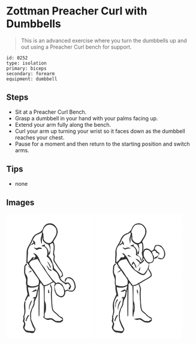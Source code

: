 # Zottman Preacher Curl with Dumbbells
> This is an advanced exercise where you turn the dumbbells up and out using a Preacher Curl bench for support.

``` 
id: 0252 
type: isolation 
primary: biceps 
secondary: forearm 
equipment: dumbbell 
``` 

## Steps

 - Sit at a Preacher Curl Bench.
 - Grasp a dumbbell in your hand with your palms facing up.
 - Extend your arm fully along the bench.
 - Curl your arm up turning your wrist so it faces down as the dumbbell reaches your chest.
 - Pause for a moment and then return to the starting position and switch arms.

## Tips

 - none

## Images

<svg width="175pt" height="250pt" viewBox="0 0 175 250" xmlns="http://www.w3.org/2000/svg">
  <g fill="#FFF">
    <path d="M0 0h175v250H0V0m73.35 30.16c-.9 3.08-3.5 5.2-5.91 7.12-4.62 2.14-9.83 3.98-12.88 8.31-3.55 4.48-4.59 10.3-7.75 14.99-2.89 4.33-5.34 9.15-6.02 14.35-.03 7.84-.3 15.69-.71 23.5 1.2.34 2.41.63 3.63.9l-1.16-.03c2 3.07 3.91 6.19 5.92 9.26l-3.67-3.49-.59.92c2.88 2.29 6.19 4.4 7.98 7.71 3.24 5.38 7.22 10.23 10.83 15.34 2.93 3.5 2.7 8.59 1.5 12.72-4.73 3.51-11.08 3.99-16.7 2.93-1.99-.84-4.39-1.73-5.59-3.55 0-4.38.42-8.75.29-13.12-.89-2.83-1.98-5.72-4.18-7.81-1.32-5.15.12-10.35-.08-15.55 1.02-.8 2.04-1.59 3.08-2.35-.28-1.13-.62-2.23-.99-3.33-1.28 2.32-3.98 4.04-4.07 6.89-.39 4.36-.96 8.78-.42 13.15 1.13 4.01 2.68 7.9 3.74 11.93.4 3.4-.15 6.82-.19 10.23.33.41.99 1.24 1.32 1.65-.5 6.19.68 12.27 2.05 18.26-1.63 3.86-3.69 7.53-5.26 11.42.44.81.89 1.62 1.35 2.43 1.28-3.5 2.93-6.87 4.98-9.99.84.23 1.67.46 2.51.7-.13-6.5-2.92-12.54-2.98-19.01 7.03 1.97 14.87 1.61 21.08-2.52-.55 3.12-1.19 6.22-2.38 9.17-1.03-.64-2.06-1.29-3.1-1.9-2.33 1.23-4.68 2.45-6.86 3.92-.35.24-1.05.72-1.4.95 3.9.1 7.52-1.23 10.92-3.03-.85 4.57-1.1 9.36-3.28 13.57-.28-.01-.84-.04-1.12-.05l-.44-.26c-2-.08-3 1.72-4.17 3 .8-.2 2.41-.59 3.21-.79l.75-.07c-2.41 4.59-.72 10.13-3.05 14.79-3.28 6.68-6.71 13.9-5.69 21.55.57 3.53-.01 7.27 1.52 10.6 1.89 4.69 3.09 9.8 6.33 13.8 1.32 1.48.07 3.42-.13 5.09-4.87.59-9.74-.25-14.52-1.12-2.62-1.12-5.81-3.93-4.34-7.09 1.06-3.05 2.37-6.66.25-9.59-1.53-1.99-.4-4.47-.07-6.65-2.42-5.08 1.74-9.86 1.38-15 .29-6.23-1.02-12.48.13-18.67-.44-.78-.88-1.57-1.34-2.34-1.69 5.52-1.96 11.36-1.02 17.04.88 4.99-.21 10.13-2.17 14.75 1.27 3.07-.16 6.08-.6 9.14.68 1.25 1.58 2.34 2.4 3.5-.13 2.97-1.53 5.65-2.07 8.54.38 3.09 2.33 5.85 4.52 7.98 3.2 2.94 7.82 2.16 11.72 3.28 2.54.77 5.65-.08 6.83-2.61 1.01-2.25 2.75-5.09.92-7.39-2.91-4.64-4.76-9.81-6.99-14.78-1.61-3.31-.63-7.09-1.16-10.61-.56-4.44 1.76-8.48 2.45-12.76 1.62-2.5 3.21-5.06 4.22-7.87.71-2.73.52-5.63 1.49-8.3.94-3.58 3.77-6.32 4.43-10 .73-4.68 1.28-9.41 2.53-14.01.69 18.63-.42 37.3.45 55.91.64-1.16 1.45-2.35 1.32-3.75.2-20.4.21-40.81.46-61.21l2.01-1.74c-.14-.78-.29-1.56-.44-2.33 1.99 2.68 3.13 6.19 6.24 7.83 1.02 12.13.6 24.29.97 36.44-.08 7.72-.53 15.43-.32 23.15-.44.91-.87 1.82-1.3 2.74 2.86 2.65 6.05 4.94 10.08 5.25 1.96-.36 4-1.38 6-.73 3.5 1.65 6.5 4.21 10.07 5.73 2.94.29 5.99.61 8.91.03 1.64-.99 3.17-2.21 4.43-3.66.29-1.7-.04-3.43-.08-5.13-2.5-2.25-6.13-2.79-8.32-5.39-3.1-3.33-6.63-6.21-10.09-9.16-2.81-4.32-2.29-9.85-3.03-14.75-.13-8.71-1.43-17.45-.23-26.13.74-4.19-1.51-7.96-2.75-11.81-.19 0-.59-.01-.79-.02-1.36 3.59 2.76 7.1 1.93 10.92-1.86 8.91.13 17.93.2 26.9.36 5.05.46 10.36 2.57 15.04 2.56 3.01 5.87 5.32 8.73 8.05 3.03 3.88 7.95 5.4 11.29 8.94-1.78 1.32-3.64 2.55-5.58 3.62-2.52-.23-5.05-.4-7.58-.26-3.33-1.42-5.74-4.49-9.22-5.56-4.72-.33-9.98 1.92-14.1-1.48.29-2.71.39-5.44.5-8.17 3.33-4.48 2.32-10.23 2.55-15.43-.01-3.44-1.24-6.72-2.6-9.83-.16-9.75-.06-19.51.04-29.26 6.72-.48 11.78-5.39 17.74-7.99 1.05 1.09 2.12 2.16 3.2 3.22-3.34 3.98-1.12 9.16-1.27 13.78 1.54 4.03 2.79 8.88 6.95 11.04 2.76 1.49 6.08 3.46 9.21 1.82 4.31-1.75 5.46-6.72 5.64-10.89 1.41-.64 2.82-1.29 4.23-1.95 3.22 1.63 6.93 2.42 10.51 1.66 3.65-1.57 5.38-5.42 6.04-9.12-.83-7.52-3.6-16.6-11.81-18.85-3.16-1.7-6.07.91-8.78 2.29-.84 2.32-2.43 4.81-.8 7.16 1.13-2.97 2.86-5.63 4.64-8.23 3.1.44 6.49.87 8.81 3.2 3.39 2.76 4.39 7.2 5.36 11.23.96 3.7-.37 7.96-3.43 10.3-2.5.79-5.17.21-7.74.19-.82-.68-1.63-1.37-2.44-2.04-1.62.85-3.3 1.59-4.97 2.33-1.36-2.7-2.72-5.41-3.76-8.25-1.56-4.74-6.42-7.77-11.24-8.17-.74.38-2.22 1.16-2.97 1.54-4.83-4.5-9.79-8.98-13.15-14.76-3.37-3.83-6.28-7.98-8.55-12.56-3.08-6.27-9.22-10.62-11.13-17.5-2.42-6.26-5.71-14.13-13.26-15.13 1.65 2.8 6.22 4.63 4.14 8.44l-1.06-1.3c-.18 1.21-.36 2.41-.55 3.62-1.44.67-2.87 1.35-4.29 2.04.63-.73 1.88-2.19 2.5-2.92l.32 1.07c.16-.68.47-2.04.63-2.73-.95.09-2.85.26-3.8.35-2.32 3.9-5.68 6.99-8.74 10.29-1.61-7.26.77-14.54.25-21.85-.29-4.52 2.35-8.38 3.92-12.42l.77 1.25c.15-1.11.31-2.23.5-3.34 3.84-5.58 5.11-12.92 10.4-17.55 3.72-2.65 8.48-3.42 12.05-6.37 1.33 4.46-1.51 8.36-2.15 12.63-.11 3.83.84 7.65 2.22 11.2.49-5.46-.12-10.98 1.26-16.36.04 3.37-.17 7.06 1.89 9.94 2.27 3.64 6.28 5.52 10.13 7 1.74 3.8 4.34 7.68 3.01 12.05a37.39 37.39 0 0 0-2.85 6.48c.98-6.05-1.98-12.53-7.41-15.5.16-1.18.31-2.36.44-3.55-2.03.8-4.06 1.61-6.11 2.36-.08.37-.25 1.13-.33 1.51 4.48-1.11 8.21 2.67 10.24 6.24 1.41 4.7 1.36 9.96-.51 14.55 6.35 2.57 7.8 9.71 11.55 14.73.2 2.87.32 5.76.89 8.6-.24.61-.48 1.23-.72 1.85 3.24 2.8 7.27 4.75 9.83 8.26 2.51 4.2 3.2 9.24 5.7 13.44 3.41 3.02 7.04 5.81 10.73 8.49 1.55-.7 3.12-1.34 4.67-2.05 1.96 1.97 4.85 4.1 3.54 7.29-.26-.05-.78-.14-1.04-.18-.33.82-.97 2.47-1.3 3.29.44.73.89 1.46 1.34 2.18 2.37-1.5 2.72-4.33 3.84-6.67-1.07-2.92-3.04-5.34-5.07-7.64-2.38.09-4.75.1-7.12.2-3.71-2.68-8.37-5.04-9.73-9.76 2.11-.85 3.92-2.25 5.56-3.79.56-7.73-5.98-13.01-9.7-19.02-2.15-4.28-5.76-7.68-7.32-12.26-.73-3.05 1.5-6.08.43-9.11-.8-2.57-1.69-5.24-.99-7.96 1.53-6.62 1.45-13.85-1.55-20.06 3.07-5.77 7.54-11.18 8.37-17.86.9-6.1-2.35-12.08-7.01-15.83-3.48-2.85-8.4-3.21-12.65-2.23-4.7 1.4-8.24 5.57-9.68 10.15M53.29 53.18c.24 1.65.68 3.25 1.2 4.83-1.76 1.54-4.51 2.61-5.34 4.82 2.38-.03 4.31-2 6.41-2.97.4.92 1.21 2.76 1.61 3.68 1.61-3.83.47-9.08-3.88-10.36m9.27 15.3c-2.56 1.74-5.15-.45-7.71-.98 1.64 1.65 3.45 3.12 5.13 4.73.66-.01 1.33-.03 1.99-.04 2.58-1.87 5.73-1.88 8.77-1.48-.02-.52-.07-1.57-.09-2.1-2.64-.65-5.53-1.54-8.09-.13m19.26 26.39c2.13 4.83 4.91 9.34 6.86 14.25.12-1.72.45-3.6-.57-5.13-1.82-3.2-3.46-6.65-6.29-9.12m3.29 17.37c1.97.87 3.92 1.77 5.92 2.56-.49-1.09-1.01-2.16-1.54-3.23-.67 0-2.02.01-2.7.02-1.96-3.03-3.64-6.32-6.68-8.45 1.64 3.05 3.51 5.97 5 9.1m-40.97 5.44c2.19-.67 4.49-1.18 6.37-2.58-.16-.25-.49-.75-.66-1-2.24.35-3.78 2.47-5.71 3.58m39.65 40.77h2.49c-.44-2.43-.84-4.87-1.52-7.24-1.24 2.23-.97 4.8-.97 7.24m-34.2 16.26c-2.85 5.48-5.22 11.5-3.77 17.8.5-2.23.69-4.5 1.09-6.74 1.01-4.38 3.64-8.16 4.83-12.48-.72.47-1.44.94-2.15 1.42m-5.74 27.95c-2.53 2.95-4.09 6.55-4.64 10.39-.3.4-.91 1.18-1.22 1.57.6-.01 1.79-.04 2.39-.06 1.1-4.34 2.88-8.46 5.82-11.88-.59 0-1.76-.01-2.35-.02z"/>
    <path d="M79.59 24.53c8.05-6.59 22.05 1.25 20.92 11.48.42 5.35-2.81 9.84-5.5 14.15-2.01 3.04-3.54 6.72-6.98 8.45-4.64 1.26-9.24-1.02-11.86-4.87-3.04-2.91-.64-7.36-2.1-10.85 1.15-2.22-.9-4.09-1.8-5.96 1.63-4.51 3.12-9.58 7.32-12.4zM86.93 61.72c2-1.01 3.95-2.12 5.9-3.23 4.19 7.19.71 15.6.84 23.28.58 1.33 1.1 2.68 1.59 4.04-.6 2.72-.85 5.51-.82 8.29 5.18 7.87 10 16.02 15.96 23.33.63 1.75 1.45 3.55 1.24 5.47-.79 1.57-2.28 2.64-3.43 3.94-2.3-7.08-7.26-12.69-12.6-17.69-.26-2.73-.75-5.44-1.84-7.97-2.05-5.82-4.23-12.05-9.02-16.22-.04-.71-.11-2.14-.15-2.86.67-.27 2.01-.82 2.68-1.09.76-6.35 2.16-13.17-.35-19.29zM51.17 93.63c3.65-1.47 7.54-2.18 11.35-3.13 9.61 15.4 19.57 30.62 30.62 45.02-5.83 2.83-11.18 7.78-18.09 7.2-2.17-3.4-4.86-6.42-7.18-9.71-1.38-1.86-2.17-4.14-3.84-5.78-4.22-5.91-7.63-12.39-12.33-17.96-2.32-2.72-4-5.91-5.99-8.87 1.09-2.72 2.65-5.52 5.46-6.77zM96.39 145.77c1.4-1.88 2.27-4.51 4.53-5.49 2.78-.43 6.1-.67 8.11 1.7 5.02 3.61 6.91 10.11 6.82 16.05.01 2.61-1.47 5.21-3.7 6.56-5.72 1.49-11.38-3.57-13.07-8.75-1.01-3.33-2.05-6.65-2.69-10.07z"/>
  </g>
  <g fill="#333">
    <path d="M73.35 30.16c1.44-4.58 4.98-8.75 9.68-10.15 4.25-.98 9.17-.62 12.65 2.23 4.66 3.75 7.91 9.73 7.01 15.83-.83 6.68-5.3 12.09-8.37 17.86 3 6.21 3.08 13.44 1.55 20.06-.7 2.72.19 5.39.99 7.96 1.07 3.03-1.16 6.06-.43 9.11 1.56 4.58 5.17 7.98 7.32 12.26 3.72 6.01 10.26 11.29 9.7 19.02-1.64 1.54-3.45 2.94-5.56 3.79 1.36 4.72 6.02 7.08 9.73 9.76 2.37-.1 4.74-.11 7.12-.2 2.03 2.3 4 4.72 5.07 7.64-1.12 2.34-1.47 5.17-3.84 6.67-.45-.72-.9-1.45-1.34-2.18.33-.82.97-2.47 1.3-3.29.26.04.78.13 1.04.18 1.31-3.19-1.58-5.32-3.54-7.29-1.55.71-3.12 1.35-4.67 2.05-3.69-2.68-7.32-5.47-10.73-8.49-2.5-4.2-3.19-9.24-5.7-13.44-2.56-3.51-6.59-5.46-9.83-8.26.24-.62.48-1.24.72-1.85-.57-2.84-.69-5.73-.89-8.6-3.75-5.02-5.2-12.16-11.55-14.73 1.87-4.59 1.92-9.85.51-14.55-2.03-3.57-5.76-7.35-10.24-6.24.08-.38.25-1.14.33-1.51 2.05-.75 4.08-1.56 6.11-2.36-.13 1.19-.28 2.37-.44 3.55 5.43 2.97 8.39 9.45 7.41 15.5.74-2.24 1.7-4.42 2.85-6.48 1.33-4.37-1.27-8.25-3.01-12.05-3.85-1.48-7.86-3.36-10.13-7-2.06-2.88-1.85-6.57-1.89-9.94-1.38 5.38-.77 10.9-1.26 16.36-1.38-3.55-2.33-7.37-2.22-11.2.64-4.27 3.48-8.17 2.15-12.63-3.57 2.95-8.33 3.72-12.05 6.37-5.29 4.63-6.56 11.97-10.4 17.55-.19 1.11-.35 2.23-.5 3.34l-.77-1.25c-1.57 4.04-4.21 7.9-3.92 12.42.52 7.31-1.86 14.59-.25 21.85 3.06-3.3 6.42-6.39 8.74-10.29.95-.09 2.85-.26 3.8-.35-.16.69-.47 2.05-.63 2.73l-.32-1.07c-.62.73-1.87 2.19-2.5 2.92 1.42-.69 2.85-1.37 4.29-2.04.19-1.21.37-2.41.55-3.62l1.06 1.3c2.08-3.81-2.49-5.64-4.14-8.44 7.55 1 10.84 8.87 13.26 15.13 1.91 6.88 8.05 11.23 11.13 17.5 2.27 4.58 5.18 8.73 8.55 12.56 3.36 5.78 8.32 10.26 13.15 14.76.75-.38 2.23-1.16 2.97-1.54 4.82.4 9.68 3.43 11.24 8.17 1.04 2.84 2.4 5.55 3.76 8.25 1.67-.74 3.35-1.48 4.97-2.33.81.67 1.62 1.36 2.44 2.04 2.57.02 5.24.6 7.74-.19 3.06-2.34 4.39-6.6 3.43-10.3-.97-4.03-1.97-8.47-5.36-11.23-2.32-2.33-5.71-2.76-8.81-3.2-1.78 2.6-3.51 5.26-4.64 8.23-1.63-2.35-.04-4.84.8-7.16 2.71-1.38 5.62-3.99 8.78-2.29 8.21 2.25 10.98 11.33 11.81 18.85-.66 3.7-2.39 7.55-6.04 9.12-3.58.76-7.29-.03-10.51-1.66-1.41.66-2.82 1.31-4.23 1.95-.18 4.17-1.33 9.14-5.64 10.89-3.13 1.64-6.45-.33-9.21-1.82-4.16-2.16-5.41-7.01-6.95-11.04.15-4.62-2.07-9.8 1.27-13.78-1.08-1.06-2.15-2.13-3.2-3.22-5.96 2.6-11.02 7.51-17.74 7.99-.1 9.75-.2 19.51-.04 29.26 1.36 3.11 2.59 6.39 2.6 9.83-.23 5.2.78 10.95-2.55 15.43-.11 2.73-.21 5.46-.5 8.17 4.12 3.4 9.38 1.15 14.1 1.48 3.48 1.07 5.89 4.14 9.22 5.56 2.53-.14 5.06.03 7.58.26 1.94-1.07 3.8-2.3 5.58-3.62-3.34-3.54-8.26-5.06-11.29-8.94-2.86-2.73-6.17-5.04-8.73-8.05-2.11-4.68-2.21-9.99-2.57-15.04-.07-8.97-2.06-17.99-.2-26.9.83-3.82-3.29-7.33-1.93-10.92.2.01.6.02.79.02 1.24 3.85 3.49 7.62 2.75 11.81-1.2 8.68.1 17.42.23 26.13.74 4.9.22 10.43 3.03 14.75 3.46 2.95 6.99 5.83 10.09 9.16 2.19 2.6 5.82 3.14 8.32 5.39.04 1.7.37 3.43.08 5.13-1.26 1.45-2.79 2.67-4.43 3.66-2.92.58-5.97.26-8.91-.03-3.57-1.52-6.57-4.08-10.07-5.73-2-.65-4.04.37-6 .73-4.03-.31-7.22-2.6-10.08-5.25.43-.92.86-1.83 1.3-2.74-.21-7.72.24-15.43.32-23.15-.37-12.15.05-24.31-.97-36.44-3.11-1.64-4.25-5.15-6.24-7.83.15.77.3 1.55.44 2.33l-2.01 1.74c-.25 20.4-.26 40.81-.46 61.21.13 1.4-.68 2.59-1.32 3.75-.87-18.61.24-37.28-.45-55.91-1.25 4.6-1.8 9.33-2.53 14.01-.66 3.68-3.49 6.42-4.43 10-.97 2.67-.78 5.57-1.49 8.3-1.01 2.81-2.6 5.37-4.22 7.87-.69 4.28-3.01 8.32-2.45 12.76.53 3.52-.45 7.3 1.16 10.61 2.23 4.97 4.08 10.14 6.99 14.78 1.83 2.3.09 5.14-.92 7.39-1.18 2.53-4.29 3.38-6.83 2.61-3.9-1.12-8.52-.34-11.72-3.28-2.19-2.13-4.14-4.89-4.52-7.98.54-2.89 1.94-5.57 2.07-8.54-.82-1.16-1.72-2.25-2.4-3.5.44-3.06 1.87-6.07.6-9.14 1.96-4.62 3.05-9.76 2.17-14.75-.94-5.68-.67-11.52 1.02-17.04.46.77.9 1.56 1.34 2.34-1.15 6.19.16 12.44-.13 18.67.36 5.14-3.8 9.92-1.38 15-.33 2.18-1.46 4.66.07 6.65 2.12 2.93.81 6.54-.25 9.59-1.47 3.16 1.72 5.97 4.34 7.09 4.78.87 9.65 1.71 14.52 1.12.2-1.67 1.45-3.61.13-5.09-3.24-4-4.44-9.11-6.33-13.8-1.53-3.33-.95-7.07-1.52-10.6-1.02-7.65 2.41-14.87 5.69-21.55 2.33-4.66.64-10.2 3.05-14.79l-.75.07c-.8.2-2.41.59-3.21.79 1.17-1.28 2.17-3.08 4.17-3l.44.26c.28.01.84.04 1.12.05 2.18-4.21 2.43-9 3.28-13.57-3.4 1.8-7.02 3.13-10.92 3.03.35-.23 1.05-.71 1.4-.95 2.18-1.47 4.53-2.69 6.86-3.92 1.04.61 2.07 1.26 3.1 1.9 1.19-2.95 1.83-6.05 2.38-9.17-6.21 4.13-14.05 4.49-21.08 2.52.06 6.47 2.85 12.51 2.98 19.01-.84-.24-1.67-.47-2.51-.7-2.05 3.12-3.7 6.49-4.98 9.99-.46-.81-.91-1.62-1.35-2.43 1.57-3.89 3.63-7.56 5.26-11.42-1.37-5.99-2.55-12.07-2.05-18.26-.33-.41-.99-1.24-1.32-1.65.04-3.41.59-6.83.19-10.23-1.06-4.03-2.61-7.92-3.74-11.93-.54-4.37.03-8.79.42-13.15.09-2.85 2.79-4.57 4.07-6.89.37 1.1.71 2.2.99 3.33-1.04.76-2.06 1.55-3.08 2.35.2 5.2-1.24 10.4.08 15.55 2.2 2.09 3.29 4.98 4.18 7.81.13 4.37-.29 8.74-.29 13.12 1.2 1.82 3.6 2.71 5.59 3.55 5.62 1.06 11.97.58 16.7-2.93 1.2-4.13 1.43-9.22-1.5-12.72-3.61-5.11-7.59-9.96-10.83-15.34-1.79-3.31-5.1-5.42-7.98-7.71l.59-.92 3.67 3.49c-2.01-3.07-3.92-6.19-5.92-9.26l1.16.03c-1.22-.27-2.43-.56-3.63-.9.41-7.81.68-15.66.71-23.5.68-5.2 3.13-10.02 6.02-14.35 3.16-4.69 4.2-10.51 7.75-14.99 3.05-4.33 8.26-6.17 12.88-8.31 2.41-1.92 5.01-4.04 5.91-7.12m6.24-5.63c-4.2 2.82-5.69 7.89-7.32 12.4.9 1.87 2.95 3.74 1.8 5.96 1.46 3.49-.94 7.94 2.1 10.85 2.62 3.85 7.22 6.13 11.86 4.87 3.44-1.73 4.97-5.41 6.98-8.45 2.69-4.31 5.92-8.8 5.5-14.15 1.13-10.23-12.87-18.07-20.92-11.48m7.34 37.19c2.51 6.12 1.11 12.94.35 19.29-.67.27-2.01.82-2.68 1.09.04.72.11 2.15.15 2.86 4.79 4.17 6.97 10.4 9.02 16.22 1.09 2.53 1.58 5.24 1.84 7.97 5.34 5 10.3 10.61 12.6 17.69 1.15-1.3 2.64-2.37 3.43-3.94.21-1.92-.61-3.72-1.24-5.47-5.96-7.31-10.78-15.46-15.96-23.33-.03-2.78.22-5.57.82-8.29-.49-1.36-1.01-2.71-1.59-4.04-.13-7.68 3.35-16.09-.84-23.28-1.95 1.11-3.9 2.22-5.9 3.23M51.17 93.63c-2.81 1.25-4.37 4.05-5.46 6.77 1.99 2.96 3.67 6.15 5.99 8.87 4.7 5.57 8.11 12.05 12.33 17.96 1.67 1.64 2.46 3.92 3.84 5.78 2.32 3.29 5.01 6.31 7.18 9.71 6.91.58 12.26-4.37 18.09-7.2-11.05-14.4-21.01-29.62-30.62-45.02-3.81.95-7.7 1.66-11.35 3.13m45.22 52.14c.64 3.42 1.68 6.74 2.69 10.07 1.69 5.18 7.35 10.24 13.07 8.75 2.23-1.35 3.71-3.95 3.7-6.56.09-5.94-1.8-12.44-6.82-16.05-2.01-2.37-5.33-2.13-8.11-1.7-2.26.98-3.13 3.61-4.53 5.49z"/>
    <path d="M53.29 53.18c4.35 1.28 5.49 6.53 3.88 10.36-.4-.92-1.21-2.76-1.61-3.68-2.1.97-4.03 2.94-6.41 2.97.83-2.21 3.58-3.28 5.34-4.82-.52-1.58-.96-3.18-1.2-4.83zM62.56 68.48c2.56-1.41 5.45-.52 8.09.13.02.53.07 1.58.09 2.1-3.04-.4-6.19-.39-8.77 1.48-.66.01-1.33.03-1.99.04-1.68-1.61-3.49-3.08-5.13-4.73 2.56.53 5.15 2.72 7.71.98zM81.82 94.87c2.83 2.47 4.47 5.92 6.29 9.12 1.02 1.53.69 3.41.57 5.13-1.95-4.91-4.73-9.42-6.86-14.25zM85.11 112.24c-1.49-3.13-3.36-6.05-5-9.1 3.04 2.13 4.72 5.42 6.68 8.45.68-.01 2.03-.02 2.7-.02.53 1.07 1.05 2.14 1.54 3.23-2-.79-3.95-1.69-5.92-2.56zM44.14 117.68c1.93-1.11 3.47-3.23 5.71-3.58.17.25.5.75.66 1-1.88 1.4-4.18 1.91-6.37 2.58zM83.79 158.45c0-2.44-.27-5.01.97-7.24.68 2.37 1.08 4.81 1.52 7.24h-2.49zM49.59 174.71c.71-.48 1.43-.95 2.15-1.42-1.19 4.32-3.82 8.1-4.83 12.48-.4 2.24-.59 4.51-1.09 6.74-1.45-6.3.92-12.32 3.77-17.8zM43.85 202.66c.59.01 1.76.02 2.35.02-2.94 3.42-4.72 7.54-5.82 11.88-.6.02-1.79.05-2.39.06.31-.39.92-1.17 1.22-1.57.55-3.84 2.11-7.44 4.64-10.39z"/>
  </g>
</svg>

<svg width="175pt" height="250pt" viewBox="0 0 175 250" xmlns="http://www.w3.org/2000/svg">
  <g fill="#FFF">
    <path d="M0 0h175v250H0V0m76.48 24.5c-2.86 2.56-2.7 6.92-5.45 9.52-1.39 1.39-2.71 2.87-4.25 4.11-3.27 1.61-6.94 2.5-9.84 4.79-3.45 3.19-5.51 7.54-7.16 11.87-1.9 5.18-5.93 9.27-7.56 14.59-2.61 5.52-.9 11.73-1.7 17.57-.59 3.76.29 7.54-.41 11.28.9.48 1.81.95 2.72 1.4 1.72 2.87 3.5 5.7 5.42 8.45l-4.81-2.81c2.67 2.34 5.81 4.23 7.8 7.26-2.34 1.73-4.67 3.48-7.13 5.05 2.99-.55 6.14-1.48 7.8-4.29 2.59 3.97 5.12 7.98 8.14 11.64 2.27 3.38 5.75 6.61 5.21 11.07-.21 2.12.49 5.24-1.74 6.44-6.62 3.95-15.06 3.31-21.82.09-1.32-6.11.5-12.44-.81-18.55-.41-1.86-2.28-2.97-2.71-4.82-1.05-4.68.14-9.42.21-14.13.99-1.45 2.32-2.63 3.44-3.96-.58-.58-1.16-1.15-1.73-1.73-1.14 1.6-2.38 3.13-3.65 4.64-.37 3.66-.7 7.33-.81 11.01-.4 4.75 2.03 9.02 3.23 13.48 1.6 3.67.44 7.7.66 11.54.65 2.26 1.41 4.53 1.19 6.93-.32 4.81 1.17 9.44 2.07 14.11-3.13 6.69-6.71 13.47-7.25 20.98-.36 4.36.66 8.66.82 13-.17 3.7-1.01 7.38-2.51 10.77.95 2.47.45 4.96-.3 7.39-.92 2.25 1.5 3.8 2.01 5.81.22 3.16-2.33 5.85-1.86 9.01 1.49 4.51 5.04 9.09 10.17 9.28 3.97-.09 8.77 2.96 12.05-.5 1.49-2.45 3.65-5.87 1.66-8.6-2.93-4.62-4.71-9.81-6.97-14.76-1.6-3.28-.62-7.04-1.16-10.53-.57-4.46 1.76-8.53 2.47-12.83 1.62-2.52 3.23-5.09 4.23-7.92.7-3.03.62-6.23 1.76-9.16 1.08-3.14 3.54-5.67 4.13-9.01.74-4.67 1.19-9.41 2.67-13.93.31 18.49-.41 37.01.24 55.48 1.11-.85 1.53-2.1 1.4-3.45.21-20.35.14-40.71.51-61.07.82-1.01 1.64-2.02 2.44-3.05 1.11 1.85 2.17 3.73 3.32 5.56l1.97.48c1.36 12.6.65 25.29 1.07 37.93.23 8.27-1.56 16.72.31 24.87 1.51-3.79.87-8.05 2.82-11.71 1.03-6.97 1.34-14.59-1.99-21.05-.24-9.89.33-19.78-.16-29.66 1.2-.04 2.4-.07 3.6-.1 2.39-.96 4.73-2.05 7.03-3.23.48 2.75 1.73 5.27 2.46 7.95.5 4.34-.77 8.65-.49 13 .24 3.71.59 7.43.57 11.16l.4.67c.09 6.79-.01 13.94 2.66 20.3 2.46 2.96 5.76 5.13 8.63 7.69 2.78 4.21 8.02 5.51 11.32 9.19a37.949 37.949 0 0 1-5.64 3.64c-2.42-.25-4.86-.43-7.29-.26-3.3-1.25-5.63-4.13-8.87-5.47-4.52-.6-8.96 1.17-13.5 1.06 1.99 1.28 4.34 1.7 6.61 2.25 1.91-.41 3.89-1.39 5.85-.78 3.51 1.64 6.51 4.2 10.07 5.74 2.97.31 6.07.64 9.02.02 1.64-1 3.15-2.25 4.43-3.69.2-1.66-.06-3.32-.12-4.98-1.98-1.81-4.48-2.8-6.82-4.04-2.61-2.4-5.13-4.91-7.7-7.36-1.69-1.65-4.15-2.72-4.96-5.09-1.43-4.18-1.41-8.66-2.04-12.99.06-8.75-1.47-17.51-.13-26.23.72-4.54-1.85-8.59-3.46-12.63 4.1-2.03 7.8-4.75 11.83-6.9 4.61-2.77 9.94-4.67 13.32-9.08.76-5.7-3.39-10-6.26-14.4.7-3.41 1.07-6.9 1.06-10.39 3.29-.84 8.03-1.38 8.88-5.39 1.74-3.93 1.42-8.6-1.33-11.98-.72-1.99-1.34-4.01-1.94-6.03 2.1-.72 4.11-2.05 6.42-1.87 1.13 1.19 1.88 2.66 2.71 4.06 1.3.42 2.61.82 3.92 1.21.2 1.15.4 2.29.59 3.43-1.52 1.08-3.04 2.14-4.62 3.13-2.24.6-4.63 1.58-3.97 4.45 1.48-.6 2.95-1.2 4.44-1.8.6-.76 1.23-1.5 1.88-2.22 1.73-2.62 4.22-5.02 3.1-8.46-4.1-.69-4.93-5.7-8.73-6.76-.35-2.85 1.11-5.2 3.2-6.97 12.61-1.67 20.96 16.85 11.76 25.29-2.55-.33-5.29-.3-7.54-1.72-.56.4-1.11.8-1.65 1.2 2.15.9 4.34 1.7 6.59 2.32 1.37-.44 2.74-.85 4.13-1.21 2.46-1.96 3.88-4.98 4.35-8.04.5-6.26-2.94-12.04-6.96-16.55-3.34-3.36-8.28-3.43-12.61-2.38-1.76 2.12-2.62 4.72-3.18 7.39-.33 2.49-2.95 3.15-4.8 4.24-2.35-2-4.75-4.22-7.86-4.89-2.55-.48-4.97.69-7.19 1.77-.53 1.54-1.11 3.05-1.73 4.55 1.03-6.7 1.45-13.96-1.74-20.18 3.09-6.16 8.18-11.84 8.41-19.05.54-5.01-2.04-9.84-5.47-13.31-5.34-5.84-16.01-5.6-20.8.84m7.17 127.44c-.16 3.83 1.13 7.46 2.44 11-.21-1.53-.52-3.05-.89-4.55l1.27-.07c-.88-2.05-.13-5.63-2.82-6.38z"/>
    <path d="M80.86 22.75c4.4-1.34 9.86-1.97 13.72 1.11 3.59 2.86 6.53 7.3 5.92 12.08.47 6.36-3.96 11.38-6.95 16.54-1.79 3.14-4.38 7.03-8.55 6.36-4.2.35-7.29-3.04-9.56-6.1-2.24-2.88.63-7.05-1.8-9.79 2.13-1.96-.52-4.07-1.36-5.97 1.91-5.14 3.68-11.14 8.58-14.23z"/>
    <path d="M59.49 43.48c3.64-2.28 8.1-3.02 11.35-5.97 1.87 5.23-2.73 9.7-2.02 14.9.29 2.56.83 5.09 1.57 7.56 1.1-4.92-.45-10.55 2.43-14.95-.17 3.09-.95 6.51.93 9.27 2.16 3.99 6.39 6.14 10.49 7.62 1.78 3.83 4.43 7.76 3.02 12.16-1.12 2.09-2.67 4.23-2.09 6.75 2.6 1.1 2.59-2.21 2.75-3.89.22-5.07 1.23-10.43-1.01-15.22 1.97-.95 3.87-2.03 5.76-3.14.6 1.09 1.22 2.17 1.85 3.25.4 4.93.56 9.93-.65 14.77-.84 3.2.33 6.33 1.39 9.3-.57 2.43-.78 4.92-.76 7.41 2.2-.95 1.89-3.61 2.5-5.54 1.87 5.03 5.46 10.29 10.68 12.21-.66 4.87-1.6 9.97-4.83 13.87-1.93 2.25-3.16 5.24-5.8 6.78-3.56-.19-6.63-2.18-9.56-4.02-2.46-1.55-5.28-2.53-7.51-4.42-2.06-1.81-2.66-4.66-4.43-6.67-6.89-5.02-7.93-14.36-13.48-20.49-2.08-2.71-4.15-6.34-8.17-5.81 1.54 1.88 3.28 3.59 5.08 5.22-.57.99-1.18 1.97-1.79 2.95-1.81.02-3.63.04-5.44.03-2.13 3.98-5.5 7.01-8.64 10.16-1.08-4.45-.53-9.01-.02-13.49.63-4.64-1.08-9.44.57-13.96.6-2.48 2.2-4.5 3.65-6.52l.73 1.27c.11-1.14.23-2.27.37-3.4 2.65-2.77 3.15-6.71 5.01-9.94 1.68-2.9 3.31-6.03 6.07-8.05M53.08 53.8c.42 1.41.92 2.8 1.46 4.17-1.96 1.43-3.83 3.03-6.04 4.08.49.46.97.92 1.46 1.38 1.74-1.32 3.61-2.46 5.46-3.63.42 1.21.94 2.41 1.86 3.33 1.3-3.73-1-7.47-4.2-9.33m18.25 9.99c-.06.4-.17 1.2-.23 1.61 4.07-1.27 7.3 2.1 9.58 5.03 2.14 3.77 1.47 8.33 1.09 12.47 2.7.59 5.33 1.94 7.15 4.05 2.26 2.5 1.67 6.4 4.22 8.7 1.08-6.25-4.94-10.3-8.87-14.13 1.35-6.35-1.38-13.4-7.22-16.53.16-1.18.31-2.36.46-3.54-2.06.78-4.11 1.59-6.18 2.34m-15.83 3.5c.05.39.16 1.18.22 1.58 1.41.92 2.77 1.91 4.08 2.98 3.69-1.74 7.53-2.82 11.65-2.09-3.15-3.06-7.91-2.34-11.36-.24-1.52-.77-3.05-1.51-4.59-2.23m9.64 17.37c2.58.81 5.17 1.63 7.83 2.17-2.09-1.88-4.58-3.21-7.17-4.25-.16.52-.49 1.56-.66 2.08m15.75 5.6c2.87 3.02 6.37 5.38 8.77 8.9-1.84 2.1-3.58 4.33-4.71 6.91 1.91-.94 2.12-3.26 3.43-4.73 2.64-1.69 5.73-2.78 7.82-5.24.81-1.13 2.65-2.36 1.6-3.88-2.49-.48-3.2 3.23-5.24 4.26-1.39 1.32-2.82-.35-3.57-1.47-1.87-2.7-4.96-4.15-8.1-4.75m-8.34 12.04c2.18.23 3.59-1.33 4.5-3.07 2.54 2.89 3.4 6.66 5.13 10 .17-1.46.67-3.05-.12-4.42-1.53-3.26-2.93-6.83-6.05-8.92-.96 2.24-2.08 4.4-3.46 6.41m14.96 12.9c3.41-2.3 2.39-7.12 3.07-10.66-.51 3.79-3.85 6.74-3.07 10.66z"/>
    <path d="M100.56 72.71c2.95-1.15 6.52-.28 8.83 1.85 4.49 4.6 7.23 10.97 6.92 17.45-.79 5.69-9.09 7.22-12.62 3.16-2.7-2.89-4.34-6.57-6.07-10.07-.6-4.13-.84-9.67 2.94-12.39zM45.86 100.61c1.47-7.72 10.4-8.99 16.86-9.61 5.79 9.27 10.93 19.85 20.88 25.38 4.09 3.31 8.83 6.73 14.37 6.2 4.2-2.77 6.16-7.68 8-12.14 1.35 4.48 5.99 7.81 5.67 12.74-3.44 4.26-8.73 6.3-13.3 9.06-4.14 2.06-7.74 5.1-12.11 6.7-3.09 2.8-7.17 4.1-11.32 3.83-2.08-3.39-4.64-6.43-6.99-9.62-1.04-1.64-2.58-3.22-2.36-5.32-.37-.02-1.1-.07-1.46-.1-4.15-6.72-8.23-13.54-13.31-19.62-1.86-2.35-3.23-5.03-4.93-7.5zM43.42 146.64c6.99 1.98 14.86 1.66 21-2.53-.51 3.19-1.18 6.35-2.4 9.36-.97-.75-1.85-1.72-3.13-1.92-2.88 1.16-5.52 2.84-8.05 4.64 3.4-.01 7.01-.32 9.51-2.96 1.6 3.51.05 7.49-.93 10.98-.59.99-.5 3.18-2.19 2.61-.28-.2-.86-.59-1.15-.79-1.23 1.1-2.41 2.25-3.5 3.49 1.07-.28 2.14-.52 3.22-.73l.39.2c-1.74 4.88-.46 10.41-2.95 15.1-3.27 6.42-6.35 13.49-5.39 20.86.38 2.78.25 5.62.73 8.39 1.49 4.2 3.01 8.41 4.77 12.51.86 2.12 3.54 3.63 2.88 6.19 0 1.27-.87 2.65-2.28 2.52-3.65.51-7.25-.49-10.86-.86-2.96-.07-5.43-2.24-6.7-4.77-.21-3.83 3.3-7.69 1.01-11.44-1.88-2.2-1.09-4.98-.47-7.5-2.51-5.03 1.72-9.8 1.34-14.9.33-6.44-1.11-12.94.21-19.3 1.36-4.03 3.45-7.77 5.69-11.36.53.38 1.58 1.16 2.11 1.54.21-6.64-2.93-12.75-2.86-19.33m.37 24.59c-1.01 2.27-1.98 4.56-2.92 6.86-.21 2.89-.32 5.78-.41 8.66h.9c.17-2.28.25-4.56.3-6.84 1.12-2.95 2.62-5.71 4.25-8.4l-2.12-.28m2.05 21.13c.79-3.39.71-6.98 2.24-10.17 1.09-3.07 3.3-5.79 3.36-9.16-4.72 5.07-6.97 12.48-5.6 19.33m-1.99 10.32c-3.26 3.41-4.1 8.09-5.55 12.39 1.34-.38 2.62-1.03 2.78-2.57.81-3.7 2.87-6.86 5.05-9.87-.57.01-1.71.03-2.28.05zM77.48 193.99c-.37-4.44-.71-8.99.08-13.4.34 4.45.38 8.96-.08 13.4z"/>
  </g>
  <g fill="#333">
    <path d="M76.48 24.5c4.79-6.44 15.46-6.68 20.8-.84 3.43 3.47 6.01 8.3 5.47 13.31-.23 7.21-5.32 12.89-8.41 19.05 3.19 6.22 2.77 13.48 1.74 20.18.62-1.5 1.2-3.01 1.73-4.55 2.22-1.08 4.64-2.25 7.19-1.77 3.11.67 5.51 2.89 7.86 4.89 1.85-1.09 4.47-1.75 4.8-4.24.56-2.67 1.42-5.27 3.18-7.39 4.33-1.05 9.27-.98 12.61 2.38 4.02 4.51 7.46 10.29 6.96 16.55-.47 3.06-1.89 6.08-4.35 8.04-1.39.36-2.76.77-4.13 1.21-2.25-.62-4.44-1.42-6.59-2.32.54-.4 1.09-.8 1.65-1.2 2.25 1.42 4.99 1.39 7.54 1.72 9.2-8.44.85-26.96-11.76-25.29-2.09 1.77-3.55 4.12-3.2 6.97 3.8 1.06 4.63 6.07 8.73 6.76 1.12 3.44-1.37 5.84-3.1 8.46-.65.72-1.28 1.46-1.88 2.22-1.49.6-2.96 1.2-4.44 1.8-.66-2.87 1.73-3.85 3.97-4.45 1.58-.99 3.1-2.05 4.62-3.13-.19-1.14-.39-2.28-.59-3.43-1.31-.39-2.62-.79-3.92-1.21-.83-1.4-1.58-2.87-2.71-4.06-2.31-.18-4.32 1.15-6.42 1.87.6 2.02 1.22 4.04 1.94 6.03 2.75 3.38 3.07 8.05 1.33 11.98-.85 4.01-5.59 4.55-8.88 5.39.01 3.49-.36 6.98-1.06 10.39 2.87 4.4 7.02 8.7 6.26 14.4-3.38 4.41-8.71 6.31-13.32 9.08-4.03 2.15-7.73 4.87-11.83 6.9 1.61 4.04 4.18 8.09 3.46 12.63-1.34 8.72.19 17.48.13 26.23.63 4.33.61 8.81 2.04 12.99.81 2.37 3.27 3.44 4.96 5.09 2.57 2.45 5.09 4.96 7.7 7.36 2.34 1.24 4.84 2.23 6.82 4.04.06 1.66.32 3.32.12 4.98a19.598 19.598 0 0 1-4.43 3.69c-2.95.62-6.05.29-9.02-.02-3.56-1.54-6.56-4.1-10.07-5.74-1.96-.61-3.94.37-5.85.78-2.27-.55-4.62-.97-6.61-2.25 4.54.11 8.98-1.66 13.5-1.06 3.24 1.34 5.57 4.22 8.87 5.47 2.43-.17 4.87.01 7.29.26 1.99-1.05 3.87-2.26 5.64-3.64-3.3-3.68-8.54-4.98-11.32-9.19-2.87-2.56-6.17-4.73-8.63-7.69-2.67-6.36-2.57-13.51-2.66-20.3l-.4-.67c.02-3.73-.33-7.45-.57-11.16-.28-4.35.99-8.66.49-13-.73-2.68-1.98-5.2-2.46-7.95-2.3 1.18-4.64 2.27-7.03 3.23-1.2.03-2.4.06-3.6.1.49 9.88-.08 19.77.16 29.66 3.33 6.46 3.02 14.08 1.99 21.05-1.95 3.66-1.31 7.92-2.82 11.71-1.87-8.15-.08-16.6-.31-24.87-.42-12.64.29-25.33-1.07-37.93l-1.97-.48c-1.15-1.83-2.21-3.71-3.32-5.56-.8 1.03-1.62 2.04-2.44 3.05-.37 20.36-.3 40.72-.51 61.07.13 1.35-.29 2.6-1.4 3.45-.65-18.47.07-36.99-.24-55.48-1.48 4.52-1.93 9.26-2.67 13.93-.59 3.34-3.05 5.87-4.13 9.01-1.14 2.93-1.06 6.13-1.76 9.16-1 2.83-2.61 5.4-4.23 7.92-.71 4.3-3.04 8.37-2.47 12.83.54 3.49-.44 7.25 1.16 10.53 2.26 4.95 4.04 10.14 6.97 14.76 1.99 2.73-.17 6.15-1.66 8.6-3.28 3.46-8.08.41-12.05.5-5.13-.19-8.68-4.77-10.17-9.28-.47-3.16 2.08-5.85 1.86-9.01-.51-2.01-2.93-3.56-2.01-5.81.75-2.43 1.25-4.92.3-7.39 1.5-3.39 2.34-7.07 2.51-10.77-.16-4.34-1.18-8.64-.82-13 .54-7.51 4.12-14.29 7.25-20.98-.9-4.67-2.39-9.3-2.07-14.11.22-2.4-.54-4.67-1.19-6.93-.22-3.84.94-7.87-.66-11.54-1.2-4.46-3.63-8.73-3.23-13.48.11-3.68.44-7.35.81-11.01 1.27-1.51 2.51-3.04 3.65-4.64.57.58 1.15 1.15 1.73 1.73-1.12 1.33-2.45 2.51-3.44 3.96-.07 4.71-1.26 9.45-.21 14.13.43 1.85 2.3 2.96 2.71 4.82 1.31 6.11-.51 12.44.81 18.55 6.76 3.22 15.2 3.86 21.82-.09 2.23-1.2 1.53-4.32 1.74-6.44.54-4.46-2.94-7.69-5.21-11.07-3.02-3.66-5.55-7.67-8.14-11.64-1.66 2.81-4.81 3.74-7.8 4.29 2.46-1.57 4.79-3.32 7.13-5.05-1.99-3.03-5.13-4.92-7.8-7.26l4.81 2.81c-1.92-2.75-3.7-5.58-5.42-8.45-.91-.45-1.82-.92-2.72-1.4.7-3.74-.18-7.52.41-11.28.8-5.84-.91-12.05 1.7-17.57 1.63-5.32 5.66-9.41 7.56-14.59 1.65-4.33 3.71-8.68 7.16-11.87 2.9-2.29 6.57-3.18 9.84-4.79 1.54-1.24 2.86-2.72 4.25-4.11 2.75-2.6 2.59-6.96 5.45-9.52m4.38-1.75c-4.9 3.09-6.67 9.09-8.58 14.23.84 1.9 3.49 4.01 1.36 5.97 2.43 2.74-.44 6.91 1.8 9.79 2.27 3.06 5.36 6.45 9.56 6.1 4.17.67 6.76-3.22 8.55-6.36 2.99-5.16 7.42-10.18 6.95-16.54.61-4.78-2.33-9.22-5.92-12.08-3.86-3.08-9.32-2.45-13.72-1.11M59.49 43.48c-2.76 2.02-4.39 5.15-6.07 8.05-1.86 3.23-2.36 7.17-5.01 9.94-.14 1.13-.26 2.26-.37 3.4l-.73-1.27c-1.45 2.02-3.05 4.04-3.65 6.52-1.65 4.52.06 9.32-.57 13.96-.51 4.48-1.06 9.04.02 13.49 3.14-3.15 6.51-6.18 8.64-10.16 1.81.01 3.63-.01 5.44-.03.61-.98 1.22-1.96 1.79-2.95-1.8-1.63-3.54-3.34-5.08-5.22 4.02-.53 6.09 3.1 8.17 5.81 5.55 6.13 6.59 15.47 13.48 20.49 1.77 2.01 2.37 4.86 4.43 6.67 2.23 1.89 5.05 2.87 7.51 4.42 2.93 1.84 6 3.83 9.56 4.02 2.64-1.54 3.87-4.53 5.8-6.78 3.23-3.9 4.17-9 4.83-13.87-5.22-1.92-8.81-7.18-10.68-12.21-.61 1.93-.3 4.59-2.5 5.54-.02-2.49.19-4.98.76-7.41-1.06-2.97-2.23-6.1-1.39-9.3 1.21-4.84 1.05-9.84.65-14.77-.63-1.08-1.25-2.16-1.85-3.25-1.89 1.11-3.79 2.19-5.76 3.14 2.24 4.79 1.23 10.15 1.01 15.22-.16 1.68-.15 4.99-2.75 3.89-.58-2.52.97-4.66 2.09-6.75 1.41-4.4-1.24-8.33-3.02-12.16-4.1-1.48-8.33-3.63-10.49-7.62-1.88-2.76-1.1-6.18-.93-9.27-2.88 4.4-1.33 10.03-2.43 14.95-.74-2.47-1.28-5-1.57-7.56-.71-5.2 3.89-9.67 2.02-14.9-3.25 2.95-7.71 3.69-11.35 5.97m41.07 29.23c-3.78 2.72-3.54 8.26-2.94 12.39 1.73 3.5 3.37 7.18 6.07 10.07 3.53 4.06 11.83 2.53 12.62-3.16.31-6.48-2.43-12.85-6.92-17.45-2.31-2.13-5.88-3-8.83-1.85m-54.7 27.9c1.7 2.47 3.07 5.15 4.93 7.5 5.08 6.08 9.16 12.9 13.31 19.62.36.03 1.09.08 1.46.1-.22 2.1 1.32 3.68 2.36 5.32 2.35 3.19 4.91 6.23 6.99 9.62 4.15.27 8.23-1.03 11.32-3.83 4.37-1.6 7.97-4.64 12.11-6.7 4.57-2.76 9.86-4.8 13.3-9.06.32-4.93-4.32-8.26-5.67-12.74-1.84 4.46-3.8 9.37-8 12.14-5.54.53-10.28-2.89-14.37-6.2-9.95-5.53-15.09-16.11-20.88-25.38-6.46.62-15.39 1.89-16.86 9.61m-2.44 46.03c-.07 6.58 3.07 12.69 2.86 19.33-.53-.38-1.58-1.16-2.11-1.54-2.24 3.59-4.33 7.33-5.69 11.36-1.32 6.36.12 12.86-.21 19.3.38 5.1-3.85 9.87-1.34 14.9-.62 2.52-1.41 5.3.47 7.5 2.29 3.75-1.22 7.61-1.01 11.44 1.27 2.53 3.74 4.7 6.7 4.77 3.61.37 7.21 1.37 10.86.86 1.41.13 2.28-1.25 2.28-2.52.66-2.56-2.02-4.07-2.88-6.19-1.76-4.1-3.28-8.31-4.77-12.51-.48-2.77-.35-5.61-.73-8.39-.96-7.37 2.12-14.44 5.39-20.86 2.49-4.69 1.21-10.22 2.95-15.1l-.39-.2c-1.08.21-2.15.45-3.22.73 1.09-1.24 2.27-2.39 3.5-3.49.29.2.87.59 1.15.79 1.69.57 1.6-1.62 2.19-2.61.98-3.49 2.53-7.47.93-10.98-2.5 2.64-6.11 2.95-9.51 2.96 2.53-1.8 5.17-3.48 8.05-4.64 1.28.2 2.16 1.17 3.13 1.92 1.22-3.01 1.89-6.17 2.4-9.36-6.14 4.19-14.01 4.51-21 2.53m34.06 47.35c.46-4.44.42-8.95.08-13.4-.79 4.41-.45 8.96-.08 13.4z"/>
    <path d="M53.08 53.8c3.2 1.86 5.5 5.6 4.2 9.33-.92-.92-1.44-2.12-1.86-3.33-1.85 1.17-3.72 2.31-5.46 3.63-.49-.46-.97-.92-1.46-1.38 2.21-1.05 4.08-2.65 6.04-4.08a51.47 51.47 0 0 1-1.46-4.17zM71.33 63.79c2.07-.75 4.12-1.56 6.18-2.34-.15 1.18-.3 2.36-.46 3.54 5.84 3.13 8.57 10.18 7.22 16.53 3.93 3.83 9.95 7.88 8.87 14.13-2.55-2.3-1.96-6.2-4.22-8.7-1.82-2.11-4.45-3.46-7.15-4.05.38-4.14 1.05-8.7-1.09-12.47-2.28-2.93-5.51-6.3-9.58-5.03.06-.41.17-1.21.23-1.61zM55.5 67.29c1.54.72 3.07 1.46 4.59 2.23 3.45-2.1 8.21-2.82 11.36.24-4.12-.73-7.96.35-11.65 2.09a47.276 47.276 0 0 0-4.08-2.98c-.06-.4-.17-1.19-.22-1.58zM65.14 84.66c.17-.52.5-1.56.66-2.08 2.59 1.04 5.08 2.37 7.17 4.25-2.66-.54-5.25-1.36-7.83-2.17z"/>
    <path d="M80.89 90.26c3.14.6 6.23 2.05 8.1 4.75.75 1.12 2.18 2.79 3.57 1.47 2.04-1.03 2.75-4.74 5.24-4.26 1.05 1.52-.79 2.75-1.6 3.88-2.09 2.46-5.18 3.55-7.82 5.24-1.31 1.47-1.52 3.79-3.43 4.73 1.13-2.58 2.87-4.81 4.71-6.91-2.4-3.52-5.9-5.88-8.77-8.9zM72.55 102.3c1.38-2.01 2.5-4.17 3.46-6.41 3.12 2.09 4.52 5.66 6.05 8.92.79 1.37.29 2.96.12 4.42-1.73-3.34-2.59-7.11-5.13-10-.91 1.74-2.32 3.3-4.5 3.07zM87.51 115.2c-.78-3.92 2.56-6.87 3.07-10.66-.68 3.54.34 8.36-3.07 10.66zM83.65 151.94c2.69.75 1.94 4.33 2.82 6.38l-1.27.07c.37 1.5.68 3.02.89 4.55-1.31-3.54-2.6-7.17-2.44-11zM43.79 171.23l2.12.28c-1.63 2.69-3.13 5.45-4.25 8.4-.05 2.28-.13 4.56-.3 6.84h-.9c.09-2.88.2-5.77.41-8.66.94-2.3 1.91-4.59 2.92-6.86zM45.84 192.36c-1.37-6.85.88-14.26 5.6-19.33-.06 3.37-2.27 6.09-3.36 9.16-1.53 3.19-1.45 6.78-2.24 10.17zM43.85 202.68c.57-.02 1.71-.04 2.28-.05-2.18 3.01-4.24 6.17-5.05 9.87-.16 1.54-1.44 2.19-2.78 2.57 1.45-4.3 2.29-8.98 5.55-12.39z"/>
  </g>
</svg>
